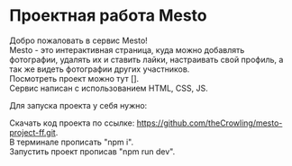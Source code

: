 # Проектная работа Mesto  
Добро пожаловать в сервис Mesto!  
Mesto - это интерактивная страница, куда можно добавлять фотографии, удалять их и ставить лайки, настраивать свой профиль, а так же видеть фотографии других участников.  
Посмотреть проект можно тут [].  
Сервис написан с использованием HTML, CSS, JS.  

Для запуска проекта у себя нужно:  

Скачать код проекта по ссылке: https://github.com/theCrowling/mesto-project-ff.git.  
В терминале прописать "npm i".  
Запустить проект прописав "npm run dev".  

